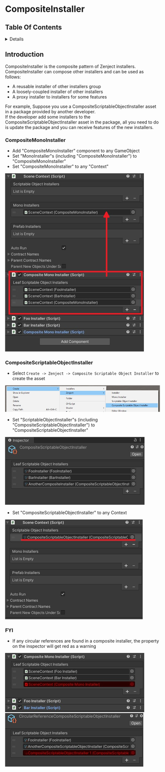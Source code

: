 # CompositeInstaller

## Table Of Contents

<!-- START doctoc generated TOC please keep comment here to allow auto update -->
<!-- DON'T EDIT THIS SECTION, INSTEAD RE-RUN doctoc TO UPDATE -->
<details>
<summary>Details</summary>

- [Introduction](#introduction)
  - [CompositeMonoInstaller](#compositemonoinstaller)
  - [CompositeScriptableObjectInstaller](#compositescriptableobjectinstaller)
  - [FYI](#fyi)

</details>
<!-- END doctoc generated TOC please keep comment here to allow auto update -->

## Introduction
CompositeInstaller is the composite pattern of Zenject installers.  
CompositeInstaller can compose other installers and can be used as follows:

- A reusable installer of other installers group
- A loosely-coupled installer of other installers
- A proxy installer to installers for some features

For example, Suppose you use a CompositeScriptableObjectInstaller asset in a package provided by another developer.  
If the developer add some installers to the CompositeScriptableObjectInstaller asset in the package, all you need to do is update the package and you can receive features of the new installers.

### CompositeMonoInstaller
- Add "CompositeMonoInstaller" component to any GameObject
- Set "MonoInstaller"s (including "CompositeMonoInstaller") to "CompositeMonoInstaller"
- Set "CompositeMonoInstaller" to any "Context"

![](./Images/CompositeInstaller/CompositeMonoInstallerInspector.jpg)

### CompositeScriptableObjectInstaller
- Select `Create -> Zenject -> Composite Scriptable Object Installer` to create the asset

![](./Images/CompositeInstaller/CompositeScriptableObjectInstallerCreateAsset.jpg)

- Set "ScriptableObjectInstaller"s (including "CompositeScriptableObjectInstaller") to "CompositeScriptableObjectInstaller"

![](./Images/CompositeInstaller/CompositeScriptableObjectInstallerInspector.jpg)

- Set "CompositeScriptableObjectInstaller" to any Context

![](./Images/CompositeInstaller/CompositeScriptableObjectInstallerInstall.jpg)

### FYI
- If any circular references are found in a composite installer, the property on the inspector will get red as a warning

![](./Images/CompositeInstaller/CompositeMonoInstallerCircularReference.jpg)
![](./Images/CompositeInstaller/CompositeScriptableObjectInstallerCircularReference.jpg)